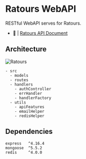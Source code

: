 # Ratours WebAPI

RESTful WebAPI serves for Ratours.

- 📕 | [Ratours API Document](https://d32e81bser4zmg.cloudfront.net/)

## Architecture

![Ratours](https://public-bucket-ryan1329.s3.ap-northeast-2.amazonaws.com/wilmon/ratours+(1).png 'Ratours')

```
- src
  - models
  - routes
  - handlers
    - authController
    - errHandler
    - handlerFactory
  - utils
    - apiFeatures
    - emailHelper
    - redisHelper

```

## Dependencies

```
express   ^4.16.4
mongoose  ^5.5.2
redis     ^4.0.0
```
